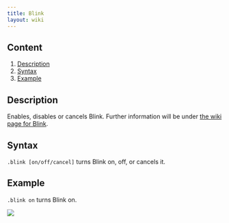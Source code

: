 ```yaml
---
title: Blink
layout: wiki
---
```

## Content
  1. [Description](#description)
  2. [Syntax](#syntax)
  3. [Example](#example)
  
## Description
Enables, disables or cancels Blink. Further information will be under [the wiki page for Blink]().

## Syntax
`.blink [on/off/cancel]` turns Blink on, off, or cancels it.

## Example
`.blink on` turns Blink on.

![](http://puu.sh/hJoDb/ad504618f5.png)
